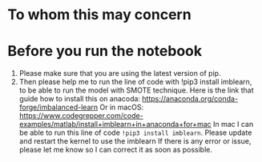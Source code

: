 # To whom this may concern 
# Before you run the notebook

1. Please make sure that you are using the latest version of pip. 
2. Then please help me to run the line of code with !pip3 install imblearn, to be able to run the model with SMOTE technique. 
Here is the link that guide how to install this on anacoda: https://anaconda.org/conda-forge/imbalanced-learn
Or in macOS: https://www.codegrepper.com/code-examples/matlab/install+imblearn+in+anaconda+for+mac
In mac I can be able to run this line of code `!pip3 install imblearn`. Please update and restart the kernel to use the imblearn
If there is any error or issue, please let me know so I can correct it as soon as possible. 
